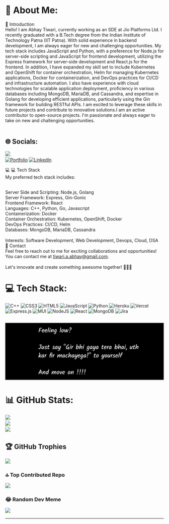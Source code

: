 # 💫 About Me:
👋 Introduction<br>Hello! I am Abhay Tiwari, currently working as an SDE at Jio Platforms Ltd. I recently graduated with a B.Tech degree from the Indian Institute of Technology Patna (IIT Patna). With solid experience in backend development, I am always eager for new and challenging opportunities. My tech stack includes JavaScript and Python, with a preference for Node.js for server-side scripting and JavaScript for frontend development, utilizing the Express framework for server-side development and React.js for the frontend. In addition, I have expanded my skill set to include Kubernetes and OpenShift for container orchestration, Helm for managing Kubernetes applications, Docker for containerization, and DevOps practices for CI/CD and infrastructure automation. I also have experience with cloud technologies for scalable application deployment, proficiency in various databases including MongoDB, MariaDB, and Cassandra, and expertise in Golang for developing efficient applications, particularly using the Gin framework for building RESTful APIs. I am excited to leverage these skills in future projects and contribute to innovative solutions.I am an active contributor to open-source projects. I'm passionate and always eager to take on new and challenging opportunities.<br><br>

## 🌐 Socials:
[![](https://visitcount.itsvg.in/api?id=TAbhay&label=Profile%20Views&color=0&icon=0&pretty=false)](https://visitcount.itsvg.in) <br>
[![Portfolio](https://img.shields.io/badge/Portfolio-8A2BE2)](https://tabhay.github.io/) 
[![LinkedIn](https://img.shields.io/badge/LinkedIn-%230077B5.svg?logo=linkedin&logoColor=white)](https://linkedin.com/in/https://www.linkedin.com/in/tabhay24/) 

💻 💻 Tech Stack<br>
My preferred tech stack includes:<br><br>

Server Side and Scripting: Node.js, Golang<br>
Server Framework: Express, Gin-Gonic<br>
Frontend Framework: React<br>
Languages: C++, Python, Go, Javascript<br>
Containerization: Docker<br>
Container Orchestration: Kubernetes, OpenShift, Docker<br>
DevOps Practices: CI/CD, Helm<br>
Databases: MongoDB, MariaDB, Cassandra<br><br>
Interests: Software Development, Web Development, Devops, Cloud, DSA<br>
📧 Contact<br>
Feel free to reach out to me for exciting collaborations and opportunities! You can contact me at tiwari.a.abhay@gmail.com.<br><br>
Let's innovate and create something awesome together! 👨‍💻🌟

# 💻 Tech Stack:
![C++](https://img.shields.io/badge/c++-%2300599C.svg?style=flat-square&logo=c%2B%2B&logoColor=white) ![CSS3](https://img.shields.io/badge/css3-%231572B6.svg?style=flat-square&logo=css3&logoColor=white) ![HTML5](https://img.shields.io/badge/html5-%23E34F26.svg?style=flat-square&logo=html5&logoColor=white) ![JavaScript](https://img.shields.io/badge/javascript-%23323330.svg?style=flat-square&logo=javascript&logoColor=%23F7DF1E) ![Python](https://img.shields.io/badge/python-3670A0?style=flat-square&logo=python&logoColor=ffdd54) ![Heroku](https://img.shields.io/badge/heroku-%23430098.svg?style=flat-square&logo=heroku&logoColor=white) ![Vercel](https://img.shields.io/badge/vercel-%23000000.svg?style=flat-square&logo=vercel&logoColor=white) ![Express.js](https://img.shields.io/badge/express.js-%23404d59.svg?style=flat-square&logo=express&logoColor=%2361DAFB) ![MUI](https://img.shields.io/badge/MUI-%230081CB.svg?style=flat-square&logo=material-ui&logoColor=white) ![NodeJS](https://img.shields.io/badge/node.js-6DA55F?style=flat-square&logo=node.js&logoColor=white) ![React](https://img.shields.io/badge/react-%2320232a.svg?style=flat-square&logo=react&logoColor=%2361DAFB) ![MongoDB](https://img.shields.io/badge/MongoDB-%234ea94b.svg?style=flat-square&logo=mongodb&logoColor=white) ![Jira](https://img.shields.io/badge/jira-%230A0FFF.svg?style=flat-square&logo=jira&logoColor=white)
## ![Gyan](./abhay_quote.png)
# 📊 GitHub Stats:
![](https://github-readme-stats.vercel.app/api?username=TAbhay&theme=blue-green&hide_border=false&include_all_commits=true&count_private=true)<br/>
![](https://github-readme-streak-stats.herokuapp.com/?user=TAbhay&theme=blue-green&hide_border=false)<br/>
![](https://github-readme-stats.vercel.app/api/top-langs/?username=TAbhay&theme=blue-green&hide_border=false&include_all_commits=true&count_private=true&layout=compact)

## 🏆 GitHub Trophies
![](https://github-profile-trophy.vercel.app/?username=TAbhay&theme=matrix&no-frame=false&no-bg=false&margin-w=4)

### 🔝 Top Contributed Repo
![](https://github-contributor-stats.vercel.app/api?username=TAbhay&limit=5&theme=dark&combine_all_yearly_contributions=true)

### 😂 Random Dev Meme
<img src='https://randommeme-five.vercel.app/' style="height: 400px;"/>

---


<!-- Proudly created with GPRM ( https://gprm.itsvg.in ) -->
